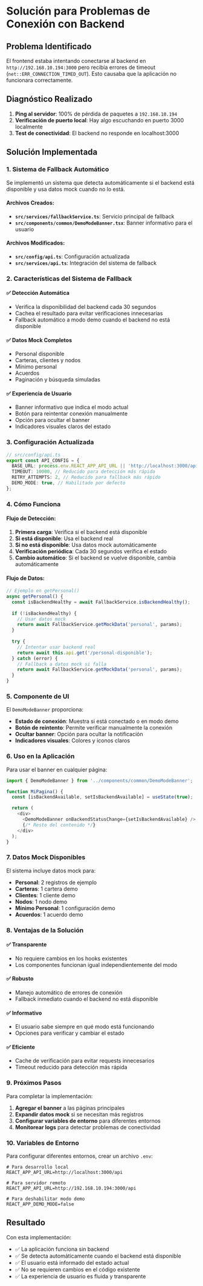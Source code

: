 # Solución para Problemas de Conexión con Backend

## Problema Identificado
El frontend estaba intentando conectarse al backend en `http://192.168.10.194:3000` pero recibía errores de timeout (`net::ERR_CONNECTION_TIMED_OUT`). Esto causaba que la aplicación no funcionara correctamente.

## Diagnóstico Realizado
1. **Ping al servidor**: 100% de pérdida de paquetes a `192.168.10.194`
2. **Verificación de puerto local**: Hay algo escuchando en puerto 3000 localmente
3. **Test de conectividad**: El backend no responde en localhost:3000

## Solución Implementada

### 1. Sistema de Fallback Automático
Se implementó un sistema que detecta automáticamente si el backend está disponible y usa datos mock cuando no lo está.

#### Archivos Creados:
- **`src/services/fallbackService.ts`**: Servicio principal de fallback
- **`src/components/common/DemoModeBanner.tsx`**: Banner informativo para el usuario

#### Archivos Modificados:
- **`src/config/api.ts`**: Configuración actualizada
- **`src/services/api.ts`**: Integración del sistema de fallback

### 2. Características del Sistema de Fallback

#### ✅ Detección Automática
- Verifica la disponibilidad del backend cada 30 segundos
- Cachea el resultado para evitar verificaciones innecesarias
- Fallback automático a modo demo cuando el backend no está disponible

#### ✅ Datos Mock Completos
- Personal disponible
- Carteras, clientes y nodos
- Mínimo personal
- Acuerdos
- Paginación y búsqueda simuladas

#### ✅ Experiencia de Usuario
- Banner informativo que indica el modo actual
- Botón para reintentar conexión manualmente
- Opción para ocultar el banner
- Indicadores visuales claros del estado

### 3. Configuración Actualizada

```typescript
// src/config/api.ts
export const API_CONFIG = {
  BASE_URL: process.env.REACT_APP_API_URL || 'http://localhost:3000/api',
  TIMEOUT: 10000, // Reducido para detección más rápida
  RETRY_ATTEMPTS: 2, // Reducido para fallback más rápido
  DEMO_MODE: true, // Habilitado por defecto
};
```

### 4. Cómo Funciona

#### Flujo de Detección:
1. **Primera carga**: Verifica si el backend está disponible
2. **Si está disponible**: Usa el backend real
3. **Si no está disponible**: Usa datos mock automáticamente
4. **Verificación periódica**: Cada 30 segundos verifica el estado
5. **Cambio automático**: Si el backend se vuelve disponible, cambia automáticamente

#### Flujo de Datos:
```typescript
// Ejemplo en getPersonal()
async getPersonal() {
  const isBackendHealthy = await FallbackService.isBackendHealthy();
  
  if (!isBackendHealthy) {
    // Usar datos mock
    return await FallbackService.getMockData('personal', params);
  }
  
  try {
    // Intentar usar backend real
    return await this.api.get('/personal-disponible');
  } catch (error) {
    // Fallback a datos mock si falla
    return await FallbackService.getMockData('personal', params);
  }
}
```

### 5. Componente de UI

El `DemoModeBanner` proporciona:
- **Estado de conexión**: Muestra si está conectado o en modo demo
- **Botón de reintento**: Permite verificar manualmente la conexión
- **Ocultar banner**: Opción para ocultar la notificación
- **Indicadores visuales**: Colores y iconos claros

### 6. Uso en la Aplicación

Para usar el banner en cualquier página:

```typescript
import { DemoModeBanner } from '../components/common/DemoModeBanner';

function MiPagina() {
  const [isBackendAvailable, setIsBackendAvailable] = useState(true);

  return (
    <div>
      <DemoModeBanner onBackendStatusChange={setIsBackendAvailable} />
      {/* Resto del contenido */}
    </div>
  );
}
```

### 7. Datos Mock Disponibles

El sistema incluye datos mock para:
- **Personal**: 2 registros de ejemplo
- **Carteras**: 1 cartera demo
- **Clientes**: 1 cliente demo
- **Nodos**: 1 nodo demo
- **Mínimo Personal**: 1 configuración demo
- **Acuerdos**: 1 acuerdo demo

### 8. Ventajas de la Solución

#### ✅ **Transparente**
- No requiere cambios en los hooks existentes
- Los componentes funcionan igual independientemente del modo

#### ✅ **Robusto**
- Manejo automático de errores de conexión
- Fallback inmediato cuando el backend no está disponible

#### ✅ **Informativo**
- El usuario sabe siempre en qué modo está funcionando
- Opciones para verificar y cambiar el estado

#### ✅ **Eficiente**
- Cache de verificación para evitar requests innecesarios
- Timeout reducido para detección más rápida

### 9. Próximos Pasos

Para completar la implementación:

1. **Agregar el banner** a las páginas principales
2. **Expandir datos mock** si se necesitan más registros
3. **Configurar variables de entorno** para diferentes entornos
4. **Monitorear logs** para detectar problemas de conectividad

### 10. Variables de Entorno

Para configurar diferentes entornos, crear un archivo `.env`:

```env
# Para desarrollo local
REACT_APP_API_URL=http://localhost:3000/api

# Para servidor remoto
REACT_APP_API_URL=http://192.168.10.194:3000/api

# Para deshabilitar modo demo
REACT_APP_DEMO_MODE=false
```

## Resultado

Con esta implementación:
- ✅ La aplicación funciona sin backend
- ✅ Se detecta automáticamente cuando el backend está disponible
- ✅ El usuario está informado del estado actual
- ✅ No se requieren cambios en el código existente
- ✅ La experiencia de usuario es fluida y transparente

